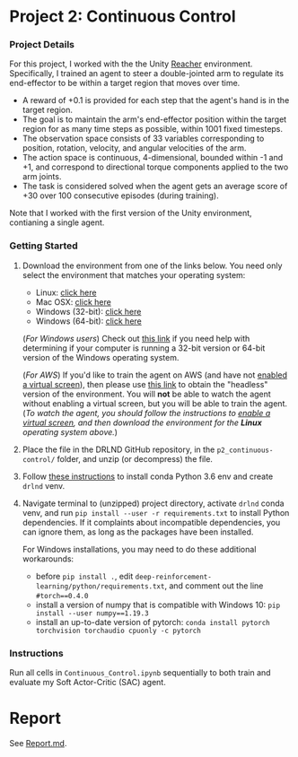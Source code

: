 # Project 2: Continuous Control

### Project Details

For this project, I worked with the the Unity [Reacher](https://github.com/Unity-Technologies/ml-agents/blob/master/docs/Learning-Environment-Examples.md#reacher) environment. Specifically, I trained an agent to steer a double-jointed arm to regulate its end-effector to be within a target region that moves over time.

* A reward of +0.1 is provided for each step that the agent's hand is in the target region.
* The goal is to maintain the arm's end-effector position within the target region for as many time steps as possible, within 1001 fixed timesteps.
* The observation space consists of 33 variables corresponding to position, rotation, velocity, and angular velocities of the arm.
* The action space is continuous, 4-dimensional, bounded within -1 and +1, and correspond to directional torque components applied to the two arm joints.
* The task is considered solved when the agent gets an average score of +30 over 100 consecutive episodes (during training).

Note that I worked with the first version of the Unity environment, contianing a single agent.

### Getting Started

1. Download the environment from one of the links below.  You need only select the environment that matches your operating system:
    - Linux: [click here](https://s3-us-west-1.amazonaws.com/udacity-drlnd/P2/Reacher/one_agent/Reacher_Linux.zip)
    - Mac OSX: [click here](https://s3-us-west-1.amazonaws.com/udacity-drlnd/P2/Reacher/one_agent/Reacher.app.zip)
    - Windows (32-bit): [click here](https://s3-us-west-1.amazonaws.com/udacity-drlnd/P2/Reacher/one_agent/Reacher_Windows_x86.zip)
    - Windows (64-bit): [click here](https://s3-us-west-1.amazonaws.com/udacity-drlnd/P2/Reacher/one_agent/Reacher_Windows_x86_64.zip)
    
    (_For Windows users_) Check out [this link](https://support.microsoft.com/en-us/help/827218/how-to-determine-whether-a-computer-is-running-a-32-bit-version-or-64) if you need help with determining if your computer is running a 32-bit version or 64-bit version of the Windows operating system.

    (_For AWS_) If you'd like to train the agent on AWS (and have not [enabled a virtual screen](https://github.com/Unity-Technologies/ml-agents/blob/master/docs/Training-on-Amazon-Web-Service.md)), then please use [this link](https://s3-us-west-1.amazonaws.com/udacity-drlnd/P2/Reacher/one_agent/Reacher_Linux_NoVis.zip) to obtain the "headless" version of the environment.  You will **not** be able to watch the agent without enabling a virtual screen, but you will be able to train the agent.  (_To watch the agent, you should follow the instructions to [enable a virtual screen](https://github.com/Unity-Technologies/ml-agents/blob/master/docs/Training-on-Amazon-Web-Service.md), and then download the environment for the **Linux** operating system above._)

2. Place the file in the DRLND GitHub repository, in the `p2_continuous-control/` folder, and unzip (or decompress) the file.

3. Follow [these instructions](https://github.com/udacity/deep-reinforcement-learning#dependencies) to install conda Python 3.6 env and create `drlnd` venv.

4. Navigate terminal to (unzipped) project directory, activate `drlnd` conda venv, and run `pip install --user -r requirements.txt` to install Python dependencies. If it complaints about incompatible dependencies, you can ignore them, as long as the packages have been installed.

    For Windows installations, you may need to do these additional workarounds:

    * before `pip install .`, edit `deep-reinforcement-learning/python/requirements.txt`, and comment out the line `#torch==0.4.0`
    * install a version of numpy that is compatible with Windows 10: `pip install --user numpy==1.19.3`
    * install an up-to-date version of pytorch: `conda install pytorch torchvision torchaudio cpuonly -c pytorch`

### Instructions

Run all cells in `Continuous_Control.ipynb` sequentially to both train and evaluate my Soft Actor-Critic (SAC) agent.

# Report

See [Report.md](Report.md).